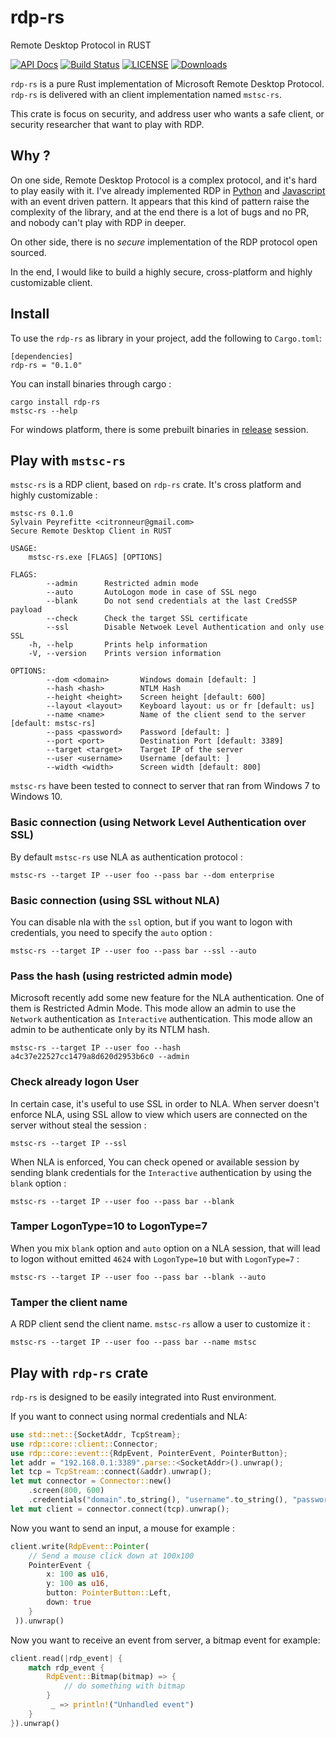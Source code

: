 # rdp-rs
Remote Desktop Protocol in RUST

[![API Docs](https://docs.rs/rdp-rs/badge.svg)](https://docs.rs/rdp-rs)
[![Build Status](https://travis-ci.org/citronneur/rdp-rs.svg?branch=master)](https://travis-ci.org/github/citronneur/rdp-rs/)
[![LICENSE](https://img.shields.io/badge/license-MIT-blue.svg)](LICENSE)
[![Downloads](https://img.shields.io/crates/d/rdp-rs.svg)](https://crates.io/crates/rdp-rs)


`rdp-rs` is a pure Rust implementation of Microsoft Remote Desktop Protocol.
`rdp-rs` is delivered with an client implementation named `mstsc-rs`.

This crate is focus on security, and address user who wants a safe client, or security researcher that want to play with RDP.

## Why ?

On one side, Remote Desktop Protocol is a complex protocol, and it's hard to play easily with it. 
I've already implemented RDP in [Python](https://github.com/citronneur/rdpy) and [Javascript](https://github.com/citronneur/node-rdpjs) with an event driven pattern.
It appears that this kind of pattern raise the complexity of the library, and at the end there is a lot of bugs and no PR, and nobody can't play with RDP in deeper.

On other side, there is no *secure* implementation of the RDP protocol open sourced.

In the end, I would like to build a highly secure, cross-platform and highly customizable client.

## Install

To use the `rdp-rs` as library in your project, add the following to `Cargo.toml`:
```
[dependencies]
rdp-rs = "0.1.0"
```

You can install binaries through cargo :

```
cargo install rdp-rs
mstsc-rs --help
```

For windows platform, there is some prebuilt binaries in [release](https://github.com/citronneur/rdp-rs/releases) session.
 
## Play with `mstsc-rs`

`mstsc-rs` is a RDP client, based on `rdp-rs` crate. It's cross platform and highly customizable :

```
mstsc-rs 0.1.0
Sylvain Peyrefitte <citronneur@gmail.com>
Secure Remote Desktop Client in RUST

USAGE:
    mstsc-rs.exe [FLAGS] [OPTIONS]

FLAGS:
        --admin      Restricted admin mode
        --auto       AutoLogon mode in case of SSL nego
        --blank      Do not send credentials at the last CredSSP payload
        --check      Check the target SSL certificate
        --ssl        Disable Netwoek Level Authentication and only use SSL
    -h, --help       Prints help information
    -V, --version    Prints version information

OPTIONS:
        --dom <domain>       Windows domain [default: ]
        --hash <hash>        NTLM Hash
        --height <height>    Screen height [default: 600]
        --layout <layout>    Keyboard layout: us or fr [default: us]
        --name <name>        Name of the client send to the server [default: mstsc-rs]
        --pass <password>    Password [default: ]
        --port <port>        Destination Port [default: 3389]
        --target <target>    Target IP of the server
        --user <username>    Username [default: ]
        --width <width>      Screen width [default: 800]
```

`mstsc-rs` have been tested to connect to server that ran from Windows 7 to Windows 10.

### Basic connection (using Network Level Authentication over SSL)

By default `mstsc-rs` use NLA as authentication protocol :
```
mstsc-rs --target IP --user foo --pass bar --dom enterprise
```

### Basic connection (using SSL without NLA)

You can disable nla with the `ssl` option, but if you want to logon with credentials, you need to specify the `auto` option :
```
mstsc-rs --target IP --user foo --pass bar --ssl --auto
```

### Pass the hash (using restricted admin mode)

Microsoft recently add some new feature for the NLA authentication. One of them is Restricted Admin Mode.
This mode allow an admin to use the `Network` authentication as `Interactive` authentication. This mode allow an admin to be authenticate only by its NTLM hash.

```
mstsc-rs --target IP --user foo --hash a4c37e22527cc1479a8d620d2953b6c0 --admin
```

### Check already logon User

In certain case, it's useful to use SSL in order to NLA.
When server doesn't enforce NLA, using SSL allow to view which users are connected on the server without steal the session :

```
mstsc-rs --target IP --ssl
```

When NLA is enforced, You can check opened or available session by sending blank credentials for the `Interactive` authentication by using the `blank` option :

```
mstsc-rs --target IP --user foo --pass bar --blank
```

### Tamper LogonType=10 to LogonType=7

When you mix `blank` option and `auto` option on a NLA session, that will lead to logon without emitted `4624` with `LogonType=10` but with `LogonType=7` :
```
mstsc-rs --target IP --user foo --pass bar --blank --auto
```

### Tamper the client name

A RDP client send the client name. `mstsc-rs` allow a user to customize it :
```
mstsc-rs --target IP --user foo --pass bar --name mstsc
```

## Play with `rdp-rs` crate

`rdp-rs` is designed to be easily integrated into Rust environment.

If you want to connect using normal credentials and NLA:
```rust
use std::net::{SocketAddr, TcpStream};
use rdp::core::client::Connector;
use rdp::core::event::{RdpEvent, PointerEvent, PointerButton};
let addr = "192.168.0.1:3389".parse::<SocketAddr>().unwrap();
let tcp = TcpStream::connect(&addr).unwrap();
let mut connector = Connector::new()
    .screen(800, 600)
    .credentials("domain".to_string(), "username".to_string(), "password".to_string());
let mut client = connector.connect(tcp).unwrap();
```

Now you want to send an input, a mouse for example :
```rust
client.write(RdpEvent::Pointer(
    // Send a mouse click down at 100x100
    PointerEvent {
        x: 100 as u16,
        y: 100 as u16,
        button: PointerButton::Left,
        down: true
    }
 )).unwrap()
```

Now you want to receive an event from server, a bitmap event for example:
```rust
client.read(|rdp_event| {
    match rdp_event {
        RdpEvent::Bitmap(bitmap) => {
            // do something with bitmap
        }
         _ => println!("Unhandled event")
    }
}).unwrap()
```
